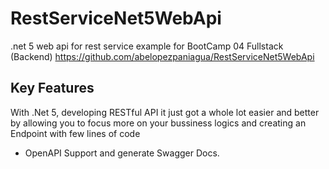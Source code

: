 # RestServiceNet5WebApi
.net 5 web api for rest service example for BootCamp 04 Fullstack (Backend) https://github.com/abelopezpaniagua/RestServiceNet5WebApi

## Key Features

With .Net 5, developing RESTful API it just got a whole lot easier and better by allowing you to focus more on your bussiness logics and creating an Endpoint with few lines of code

- OpenAPI Support and generate Swagger Docs.
